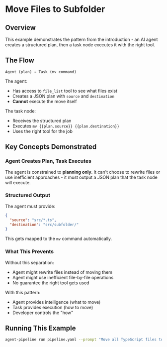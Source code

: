 # Move Files to Subfolder

## Overview

This example demonstrates the pattern from the introduction - an AI agent creates a structured plan, then a task node executes it with the right tool.

## The Flow

```
Agent (plan) → Task (mv command)
```

The agent:
- Has access to `file_list` tool to see what files exist
- Creates a JSON plan with `source` and `destination`
- **Cannot** execute the move itself

The task node:
- Receives the structured plan
- Executes `mv {{plan.source}} {{plan.destination}}`
- Uses the right tool for the job

## Key Concepts Demonstrated

### Agent Creates Plan, Task Executes

The agent is constrained to **planning only**. It can't choose to rewrite files or use inefficient approaches - it must output a JSON plan that the task node will execute.

### Structured Output

The agent must provide:
```json
{
  "source": "src/*.ts",
  "destination": "src/subfolder/"
}
```

This gets mapped to the `mv` command automatically.

### What This Prevents

Without this separation:
- Agent might rewrite files instead of moving them
- Agent might use inefficient file-by-file operations
- No guarantee the right tool gets used

With this pattern:
- Agent provides intelligence (what to move)
- Task provides execution (how to move)
- Developer controls the "how"

## Running This Example

```bash
agent-pipeline run pipeline.yaml --prompt "Move all TypeScript files to src/subfolder"
```
